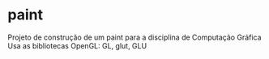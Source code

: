 # paint
Projeto de construção de um paint para a disciplina de Computação Gráfica
Usa as bibliotecas OpenGL: GL, glut, GLU
